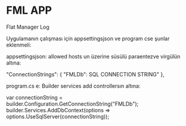 # FML APP
 Flat Manager Log

Uygulamanın çalışması için
appsettingsjson ve program cse şunlar eklenmeli:

appsettingsjson:
allowed hosts un üzerine süsülü paraentezve virgülün altına:

  "ConnectionStrings": {
    "FMLDb": SQL CONNECTION STRING"
  },


program.cs e:
Builder services add controllersın altına:

var connectionString = builder.Configuration.GetConnectionString("FMLDb");
builder.Services.AddDbContext<FMLContext>(options => options.UseSqlServer(connectionString));

